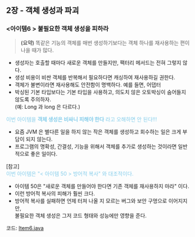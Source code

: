 ## 2장 - 객체 생성과 파괴

### <아이템6 > 불필요한 객체 생성을 피하라

> **(요약)** 똑같은 기능의 객체를 매번 생성하기보다는 객체 하나를 재사용하는 편이 나을 때가 많다.

- 생성자는 호출할 때마다 새로운 객체를 만들지만, 팩터리 메서드는 전혀 그렇지 않다.
- 생성 비용이 비싼 객체를 반복해서 필요하다면 캐싱하여 재사용하길 권한다.
- 객체가 불변이라면 재사용해도 안전함이 명백하다. 예를 들면, 어댑터 
- 박싱된 기본 타입보다는 기본 타입을 사용하고, 의도치 않은 오토박싱이 숨어들지 않도록 주의하자. <br>
  (예: Long 과 long 은 다르다.)

<span style="color:skyblue">이번 아이템을 **객체 생성은 비싸니 피해야 한다** 라고 오해하면 안 된다!!!</span>

- 요즘 JVM 은 별다른 일을 하지 않는 작은 객체를 생성하고 회수하는 일은 크게 부담이 되지 않는다.
- 프로그램의 명확성, 간결성, 기능을 위해서 객체를 추가로 생성하는 것이라면 일반적으로 좋은 일이다.

[참고] <br>
<span style="color:skyblue">이번 아이템은 "< 아이템 50 > 방어적 복사" 와 대조적이다.</span><br>
- 아이템 50은 "새로운 객체를 만들어야 한다면 기존 객체를 재사용하지 마라" 이다.
- 이런 방어적 복사의 피해가 훨씬 크다.
- 방어적 복사를 실패하면 언제 터져 나올 지 모르는 버그와 보안 구멍으로 이어지지만,<br>
  불필요한 객체 생성은 그저 코드 형태와 성능에만 영향을 준다.

코드: [Item6.java](https://github.com/ziippy/EffectiveJava/blob/master/src/chapter2/item6/Item6.java)




